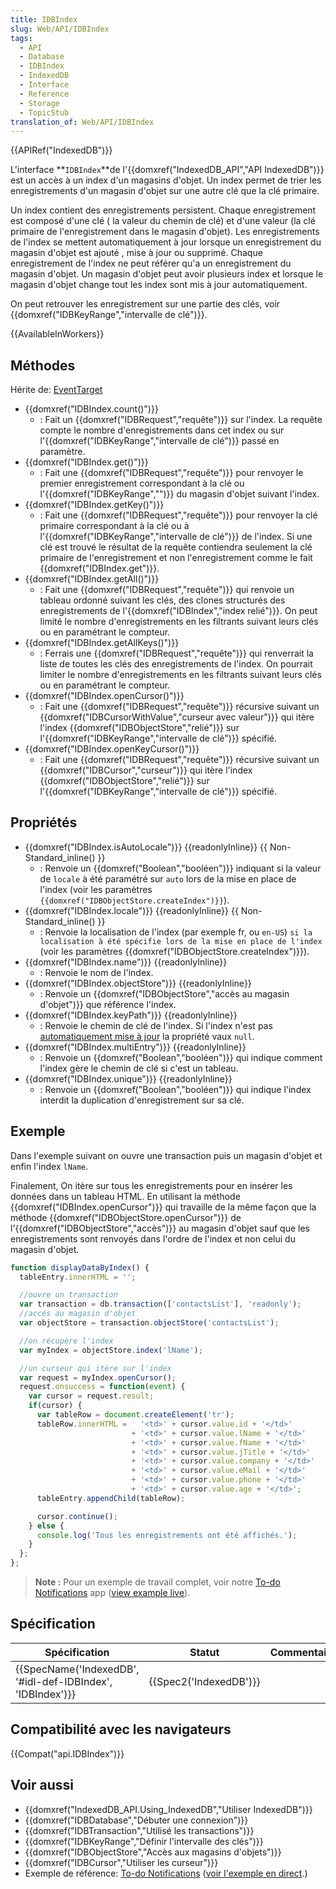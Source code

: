 ```yaml
---
title: IDBIndex
slug: Web/API/IDBIndex
tags:
  - API
  - Database
  - IDBIndex
  - IndexedDB
  - Interface
  - Reference
  - Storage
  - TopicStub
translation_of: Web/API/IDBIndex
---
```

{{APIRef("IndexedDB")}}

L'interface **`IDBIndex`**de l'{{domxref("IndexedDB_API","API IndexedDB")}} est un accès à un index d'un magasins d'objet. Un index permet de trier les enregistrements d'un magasin d'objet sur une autre clé que la clé primaire.

Un index contient des enregistrements persistent. Chaque enregistrement est composé d'une clé ( la valeur du chemin de clé) et d'une valeur (la clé primaire de l'enregistrement dans le magasin d'objet). Les enregistrements de l'index se mettent automatiquement à jour lorsque un enregistrement du magasin d'objet est ajouté , mise à jour ou supprimé. Chaque enregistrement de l'index ne peut référer qu'a un enregistrement du magasin d'objet. Un magasin d'objet peut avoir plusieurs index et lorsque le magasin d'objet change tout les index sont mis à jour automatiquement.

On peut retrouver les enregistrement sur une partie des clés, voir {{domxref("IDBKeyRange","intervalle de clé")}}.

{{AvailableInWorkers}}

## Méthodes

Hérite de: [EventTarget](/en/DOM/EventTarget)

- {{domxref("IDBIndex.count()")}}
  - : Fait un {{domxref("IDBRequest","requête")}} sur l'index. La requête compte le nombre d'enregistrements dans cet index ou sur l'{{domxref("IDBKeyRange","intervalle de clé")}} passé en paramètre.
- {{domxref("IDBIndex.get()")}}
  - : Fait une {{domxref("IDBRequest","requête")}} pour renvoyer le premier enregistrement correspondant à la clé ou l'{{domxref("IDBKeyRange","")}} du magasin d'objet suivant l'index.
- {{domxref("IDBIndex.getKey()")}}
  - : Fait une {{domxref("IDBRequest","requête")}} pour renvoyer la clé primaire correspondant à la clé ou à l'{{domxref("IDBKeyRange","intervalle de clé")}} de l'index. Si une clé est trouvé le résultat de la requête contiendra seulement la clé primaire de l'enregistrement et non l'enregistrement comme le fait {{domxref("IDBIndex.get")}}.
- {{domxref("IDBIndex.getAll()")}}
  - : Fait une {{domxref("IDBRequest","requête")}} qui renvoie un tableau ordonné suivant les clés, des clones structurés des enregistrements de l'{{domxref("IDBIndex","index relié")}}. On peut limité le nombre d'enregistrements en les filtrants suivant leurs clés ou en paramétrant le compteur.
- {{domxref("IDBIndex.getAllKeys()")}}
  - : Ferrais une {{domxref("IDBRequest","requête")}} qui renverrait la liste de toutes les clés des enregistrements de l'index. On pourrait limiter le nombre d'enregistrements en les filtrants suivant leurs clés ou en paramétrant le compteur.
- {{domxref("IDBIndex.openCursor()")}}
  - : Fait une {{domxref("IDBRequest","requête")}} récursive suivant un {{domxref("IDBCursorWithValue","curseur avec valeur")}} qui itère l'index {{domxref("IDBObjectStore","relié")}} sur l'{{domxref("IDBKeyRange","intervalle de clé")}} spécifié.
- {{domxref("IDBIndex.openKeyCursor()")}}
  - : Fait une {{domxref("IDBRequest","requête")}} récursive suivant un {{domxref("IDBCursor","curseur")}} qui itère l'index {{domxref("IDBObjectStore","relié")}} sur l'{{domxref("IDBKeyRange","intervalle de clé")}} spécifié.

## Propriétés

- {{domxref("IDBIndex.isAutoLocale")}} {{readonlyInline}} {{ Non-Standard_inline() }}
  - : Renvoie un {{domxref("Boolean","booléen")}} indiquant si la valeur de `locale` à été paramétré sur `auto` lors de la mise en place de l'index (voir les paramètres `{{domxref("IDBObjectStore.createIndex")}}`).
- {{domxref("IDBIndex.locale")}} {{readonlyInline}} {{ Non-Standard_inline() }}
  - : Renvoie la localisation de l'index (par exemple fr, ou `en-US`) `si la localisation à été spécifie lors de la mise en place de l'index` (voir les paramètres {{domxref("IDBObjectStore.createIndex")}}).
- {{domxref("IDBIndex.name")}} {{readonlyInline}}
  - : Renvoie le nom de l'index.
- {{domxref("IDBIndex.objectStore")}} {{readonlyInline}}
  - : Renvoie un {{domxref("IDBObjectStore","accès au magasin d'objet")}} que référence l'index.
- {{domxref("IDBIndex.keyPath")}} {{readonlyInline}}
  - : Renvoie le chemin de clé de l'index. Si l'index n'est pas [automatiquement mise à jour](/fr/IndexedDB/Index#gloss_auto-populated) la propriété vaux `null`.
- {{domxref("IDBIndex.multiEntry")}} {{readonlyInline}}
  - : Renvoie un {{domxref("Boolean","booléen")}} qui indique comment l'index gère le chemin de clé si c'est un tableau.
- {{domxref("IDBIndex.unique")}} {{readonlyInline}}
  - : Renvoie un {{domxref("Boolean","booléen")}} qui indique l'index interdit la duplication d'enregistrement sur sa clé.

## Exemple

Dans l'exemple suivant on ouvre une transaction puis un magasin d'objet et enfin l'index `lName`.

Finalement, On itère sur tous les enregistrements pour en insérer les données dans un tableau HTML. En utilisant la méthode {{domxref("IDBIndex.openCursor")}} qui travaille de la même façon que la méthode {{domxref("IDBObjectStore.openCursor")}} de l'{{domxref("IDBObjectStore","accès")}} au magasin d'objet sauf que les enregistrements sont renvoyés dans l'ordre de l'index et non celui du magasin d'objet.

```js
function displayDataByIndex() {
  tableEntry.innerHTML = '';

  //ouvre un transaction
  var transaction = db.transaction(['contactsList'], 'readonly');
  //accés au magasin d'objet
  var objectStore = transaction.objectStore('contactsList');

  //on récupère l'index
  var myIndex = objectStore.index('lName');

  //un curseur qui itère sur l'index
  var request = myIndex.openCursor();
  request.onsuccess = function(event) {
    var cursor = request.result;
    if(cursor) {
      var tableRow = document.createElement('tr');
      tableRow.innerHTML =   '<td>' + cursor.value.id + '</td>'
                           + '<td>' + cursor.value.lName + '</td>'
                           + '<td>' + cursor.value.fName + '</td>'
                           + '<td>' + cursor.value.jTitle + '</td>'
                           + '<td>' + cursor.value.company + '</td>'
                           + '<td>' + cursor.value.eMail + '</td>'
                           + '<td>' + cursor.value.phone + '</td>'
                           + '<td>' + cursor.value.age + '</td>';
      tableEntry.appendChild(tableRow);

      cursor.continue();
    } else {
      console.log('Tous les enregistrements ont été affichés.');
    }
  };
};
```

> **Note :** Pour un exemple de travail complet, voir notre [To-do Notifications](https://github.com/mdn/to-do-notifications/) app ([view example live](http://mdn.github.io/to-do-notifications/)).

## Spécification

| Spécification                                                                | Statut                       | Commentaire |
| ---------------------------------------------------------------------------- | ---------------------------- | ----------- |
| {{SpecName('IndexedDB', '#idl-def-IDBIndex', 'IDBIndex')}} | {{Spec2('IndexedDB')}} |             |

## Compatibilité avec les navigateurs

{{Compat("api.IDBIndex")}}

## Voir aussi

- {{domxref("IndexedDB_API.Using_IndexedDB","Utiliser IndexedDB")}}
- {{domxref("IDBDatabase","Débuter une connexion")}}
- {{domxref("IDBTransaction","Utilisé les transactions")}}
- {{domxref("IDBKeyRange","Définir l'intervalle des clés")}}
- {{domxref("IDBObjectStore","Accès aux magasins d'objets")}}
- {{domxref("IDBCursor","Utiliser les curseur")}}
- Exemple de référence: [To-do Notifications](https://github.com/mdn/to-do-notifications/tree/gh-pages) ([voir l'exemple en direct](http://mdn.github.io/to-do-notifications/).)
